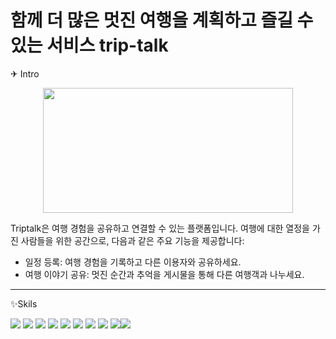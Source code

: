 #  함께 더 많은 멋진 여행을 계획하고 즐길 수 있는 서비스 trip-talk


✈ Intro 

<p align="center">
  <img src=
  "https://github.com/triptalk-4/triptalk-frontend/assets/122075848/17647c04-7ba6-4d45-8763-0ae7ea774d94)"
  width="400" height="200"/>
</p>

Triptalk은 여행 경험을 공유하고 연결할 수 있는 플랫폼입니다. 여행에 대한 열정을 가진 사람들을 위한 공간으로, 다음과 같은 주요 기능을 제공합니다:

- 일정 등록: 여행 경험을 기록하고 다른 이용자와 공유하세요.
- 여행 이야기 공유: 멋진 순간과 추억을 게시물을 통해 다른 여행객과 나누세요.

---

✨Skils

<img src="https://img.shields.io/badge/React-61DAFB?style=for-the-badge&logo=React&logoColor=black"> <img src="https://img.shields.io/badge/Vite-646CFF?style=for-the-badge&logo=Vite&logoColor=white"> <img src="https://img.shields.io/badge/typescript-3178C6?style=for-the-badge&logo=typescript&logoColor=white"> <img src="https://img.shields.io/badge/Redux-764ABC?style=for-the-badge&logo=Redux&logoColor=purple"> <img src="https://img.shields.io/badge/Styled-component-DB7093?style=for-the-badge&logo=Styled-component&logoColor=white"> 
<img src="https://img.shields.io/badge/axios-5A29E4?style=for-the-badge&logo=axios&logoColor=white"> <img src="[https://img.shields.io/badge/axios-5A29E4?style=for-the-badge&logo=axios&logoColor=white](https://img.shields.io/badge/firebase-FF7139?style=for-the-badge&logo=firebase&logoColor=white)"> <img src="https://img.shields.io/badge/notion-000000?style=for-the-badge&logo=notion&logoColor=white"> <img src="https://img.shields.io/badge/github-181717?style=for-the-badge&logo=github&logoColor=white"><img src="https://img.shields.io/badge/slack-4A154B?style=for-the-badge&logo=slack&logoColor=white">

